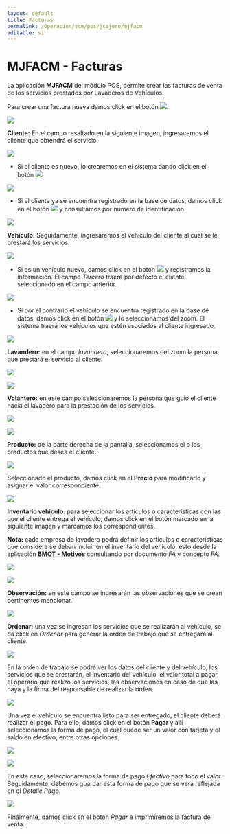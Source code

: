 ```yaml
---
layout: default
title: Facturas
permalink: /Operacion/scm/pos/jcajero/mjfacm
editable: si
---
```


# MJFACM - Facturas

La aplicación **MJFACM** del módulo POS, permite crear las facturas de venta de los servicios prestados por Lavaderos de Vehículos.  

Para crear una factura nueva damos click en el botón ![](nueva.png).  

![](mjfacm.png)

**Cliente:** En el campo resaltado en la siguiente imagen, ingresaremos el cliente que obtendrá el servicio.  

![](mjfacm3.png)

* Si el cliente es nuevo, lo crearemos en el sistema dando click en el botón ![](mass.png)

![](mjfacm1.png)

* Si el cliente ya se encuentra registrado en la base de datos, damos click en el botón ![](buscar3.png) y consultamos por número de identificación.  

![](mjfacm2.png)

**Vehículo:** Seguidamente, ingresaremos el vehículo del cliente al cual se le prestará los servicios.  

![](mjfacm4.png)

* Si es un vehículo nuevo, damos click en el botón ![](mass.png) y registramos la información. El campo _Tercero_ traerá por defecto el cliente seleccionado en el campo anterior.  

![](mjfacm5.png)

* Si por el contrario el vehículo se encuentra registrado en la base de datos, damos click en el botón ![](buscar3.png) y lo seleccionamos del zoom. El sistema traerá los vehículos que estén asociados al cliente ingresado.  

![](mjfacm6.png)

**Lavandero:** en el campo _lavandero_, seleccionaremos del zoom la persona que prestará el servicio al cliente.  

![](mjfacm7.png)

![](mjfacm8.png)

**Volantero:** en este campo seleccionaremos la persona que guió el cliente hacia el lavadero para la prestación de los servicios.  

![](mjfacm9.png)

![](mjfacm10.png)

**Producto:** de la parte derecha de la pantalla, seleccionamos el o los productos que desea el cliente. 

![](mjfacm11.png)

Seleccionado el producto, damos click en el **Precio** para modificarlo y asignar el valor correspondiente.  

![](mjfacm12.png)

**Inventario vehículo:** para seleccionar los artículos o características con las que el cliente entrega el vehículo, damos click en el botón marcado en la siguiente imagen y marcamos los correspondientes.  

**Nota:** cada empresa de lavadero podrá definir los artículos o caracteristicas que considere se deban incluir en el inventario del vehículo, esto desde la aplicación [**BMOT - Motivos**](http://docs.oasiscom.com/Operacion/common/bsistema/bmot) consultando por documento _FA_ y concepto _FA_.  

![](mjfacm13.png)

![](mjfacm14.png)

**Observación:** en este campo se ingresarán las observaciones que se crean pertinentes mencionar.  

![](mjfacm15.png)

**Ordenar:** una vez se ingresan los servicios que se realizarán al vehículo, se da click en _Ordenar_ para generar la orden de trabajo que se entregará al cliente.  

![](mjfacm16.png)

En la orden de trabajo se podrá ver los datos del cliente y del vehículo, los servicios que se prestarán, el inventario del vehículo, el valor total a pagar, el operario que realizó los servicios, las observaciones en caso de que las haya y la firma del responsable de realizar la orden.  

![](mjfacm17.png)

Una vez el vehículo se encuentra listo para ser entregado, el cliente deberá realizar el pago. Para ello, damos click en el botón **Pagar** y allí seleccionamos la forma de pago, el cual puede ser un valor con tarjeta y el saldo en efectivo, entre otras opciones.  

![](mjfacm18.png)

![](mjfacm19.png)

En este caso, seleccionaremos la forma de pago _Efectivo_ para todo el valor. Seguidamente, debemos guardar esta forma de pago que se verá reflejada en el _Detalle Pago_.  

![](mjfacm20.png)

Finalmente, damos click en el botón _Pagar_ e imprimiremos la factura de venta.  